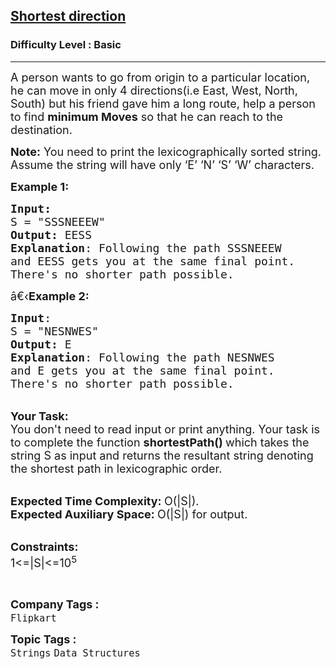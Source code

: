 <h2><a href="https://www.geeksforgeeks.org/problems/shortest-direction4201/1?page=1&company=Flipkart&difficulty=Basic&sortBy=submissions">Shortest direction</a></h2><h3>Difficulty Level : Basic</h3><hr><div class="problems_problem_content__Xm_eO"><p><span style="font-size:18px">A person wants to go from origin to a particular location, he can move in only 4 directions(i.e East, West, North, South) but his friend gave him a long route, help a person to find <strong>minimum Moves</strong> so that he can reach to the destination.</span></p>

<p><span style="font-size:18px"><strong>Note:</strong>&nbsp;You need to print the lexicographically sorted string. Assume the string will have only ‘E’ ‘N’ ‘S’ ‘W’ characters.</span></p>

<p><span style="font-size:18px"><strong>Example 1:</strong></span></p>

<pre><span style="font-size:18px"><strong>Input:</strong>
S = "SSSNEEEW"
<strong>Output:</strong> EESS
<strong>Explanation</strong>: Following the path SSSNEEEW
and EESS gets you at the same final point.
There's no shorter path possible.</span>
</pre>

<p><span style="font-size:18px">â€‹<strong>Example 2:</strong></span></p>

<pre><span style="font-size:18px"><strong>Input</strong>: 
S = "NESNWES"
<strong>Output:</strong> E
<strong>Explanation</strong>: Following the path NESNWES
and E gets you at the same final point.
There's no shorter path possible.
</span></pre>

<p><br>
<span style="font-size:18px"><strong>Your Task:</strong><br>
You don't need to read input or print anything. Your task is to complete the function&nbsp;<strong>shortestPath()&nbsp;</strong>which takes the string S as input and returns the resultant string denoting the shortest path in lexicographic order.</span></p>

<p><br>
<span style="font-size:18px"><strong>Expected Time Complexity:&nbsp;</strong>O(|S|).<br>
<strong>Expected Auxiliary Space:&nbsp;</strong>O(|S|) for output.</span></p>

<p><br>
<span style="font-size:18px"><strong>Constraints:</strong><br>
1&lt;=|S|&lt;=10<sup>5</sup></span></p>

<p>&nbsp;</p>
</div><p><span style=font-size:18px><strong>Company Tags : </strong><br><code>Flipkart</code>&nbsp;<br><p><span style=font-size:18px><strong>Topic Tags : </strong><br><code>Strings</code>&nbsp;<code>Data Structures</code>&nbsp;